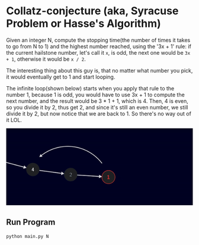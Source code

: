 # Collatz-conjecture (aka, Syracuse Problem or Hasse's Algorithm)

Given an integer N, compute the stopping time(the number of times it takes to go from N to 1) and the highest number reached, using the '3x + 1' rule: if the current hailstone number, let's call it `x`, is odd, the next one would be `3x + 1`, otherwise it would be `x / 2`.

The interesting thing about this guy is, that no matter what number you pick, it would eventually get to 1 and start looping.

The infinite loop(shown below) starts when you apply that rule to the number 1, because 1 is odd, you would have to use 3x + 1 to compute the next number, and the result would be 3 \* 1 + 1, which is 4.
Then, 4 is even, so you divide it by 2, thus get 2, and since it's still an even number, we still divide it by 2, but now notice that we are back to 1. So there's no way out of it LOL.

![gif](./assets/infinite-loop.gif)

## Run Program

```bash
python main.py N
```
